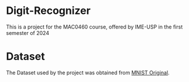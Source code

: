 # Digit-Recognizer
This is a project for the MAC0460 course, offered by IME-USP in the first semester of 2024

# Dataset
The Dataset used by the project was obtained from [MNIST Original](https://www.kaggle.com/datasets/avnishnish/mnist-original).
